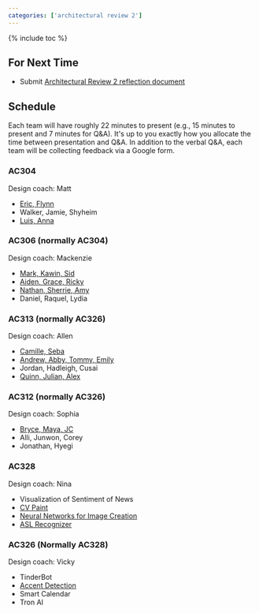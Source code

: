```yaml
---
categories: ['architectural review 2']
---
```


{% include toc %}

## For Next Time
* Submit [Architectural Review 2 reflection document](/assignments/final-project#architectural-review)

## Schedule

Each team will have roughly 22 minutes to present (e.g., 15 minutes to present and 7 minutes for Q&A).  It's up to you exactly how you allocate the time between presentation and Q&A.  In addition to the verbal Q&A, each team will be collecting feedback via a Google form.

### AC304
Design coach: Matt
* [Eric, Flynn](https://docs.google.com/forms/d/e/1FAIpQLScD06e-gamzOc-sCpnvrNjI9wq-_ypmAEK9xIFjc-McjhTTmg/viewform?usp=sf_link)
* Walker, Jamie, Shyheim
* [Luis, Anna](https://docs.google.com/forms/d/e/1FAIpQLScPtPkxNroBlK7_1qDo9FdRXkASxledyChX_rLFe65vazWGCw/viewform)

### AC306 (normally AC304)
Design coach: Mackenzie
* [Mark, Kawin, Sid](https://goo.gl/forms/aLUZauZnVNs0hYRJ2)
* [Aiden, Grace, Ricky](https://docs.google.com/forms/d/e/1FAIpQLSecYHpADaLhBZVPK_Jrh_o6lmdERM00MqzOi3xppguAi1IiDQ/viewform?c=0&w=1)
* [Nathan, Sherrie, Amy](https://docs.google.com/forms/d/e/1FAIpQLSdDumK3AAqetfKsMcBa6oK0_KcIQg-S_ZD1vhA9R23RfPmrMg/viewform?usp=sf_link)
* Daniel, Raquel, Lydia

### AC313 (normally AC326)
Design coach: Allen
* [Camille, Seba](https://docs.google.com/forms/d/e/1FAIpQLSdv_rB8TdcH3Aj2d4GSalP3EzVNHWD3KoPWEHP7k4vpsfe6zw/viewform)
* [Andrew, Abby, Tommy, Emily](https://goo.gl/forms/pjggiVFU2eRhfvx42)
* Jordan, Hadleigh, Cusai
* [Quinn, Julian, Alex](https://goo.gl/forms/vgu9Gc1gr18AK8oz2)

### AC312 (normally AC326)
Design coach: Sophia
* [Bryce, Maya, JC](https://docs.google.com/forms/d/e/1FAIpQLScOHspM8KKcb9aIBo8XZng_BfZtbIQNODxD8nPlQ1_LVrgQWw/viewform?usp=sf_link)
* Alli, Junwon, Corey
* Jonathan, Hyegi

### AC328
Design coach: Nina
* Visualization of Sentiment of News
* [CV Paint](https://docs.google.com/forms/d/e/1FAIpQLSegHjB33R3u-yrUQIgxGEdpDiUkhb4iQc1iue7WB3DVq2U8kw/viewform)
* [Neural Networks for Image Creation](https://goo.gl/forms/cSKupNh2nNpjVwcS2)
* [ASL Recognizer](https://goo.gl/forms/9jtLsnUOVa0zItuc2)

### AC326 (Normally AC328)
Design coach: Vicky
* TinderBot
* [Accent Detection](https://docs.google.com/forms/d/e/1FAIpQLSfQoZTmvp-cyCjwNn20DoibeI5W-xFI1h3ItHqe9ESl-rZ1CA/viewform)
* Smart Calendar
* Tron AI
